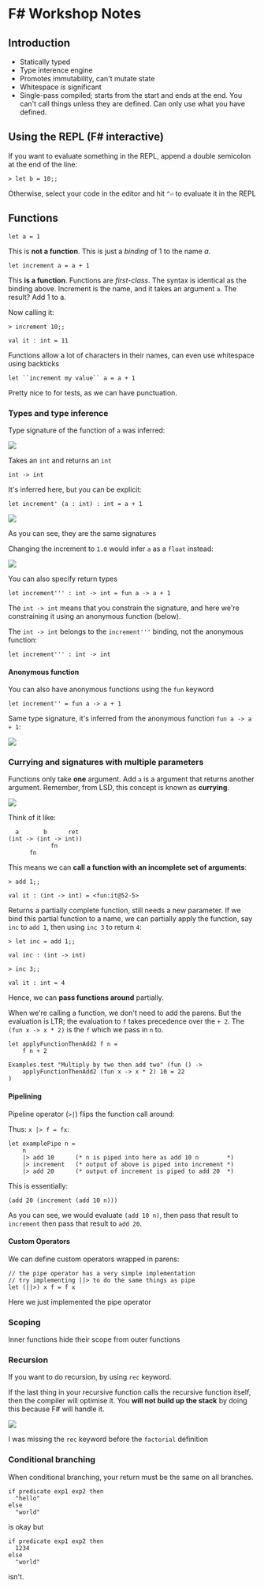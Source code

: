 # F# Workshop Notes

## Introduction

- Statically typed
- Type interence engine
- Promotes immutability, can't mutate state
- Whitespace _is_ significant
- Single-pass compiled; starts from the start and ends at the end. You can't call things unless they are defined. Can only use what you have defined.

## Using the REPL (F# interactive)

If you want to evaluate something in the REPL, append a double semicolon at the end of the line:

```
> let b = 10;;
```

Otherwise, select your code in the editor and hit `^⏎` to evaluate it in the REPL

## Functions

```
let a = 1
```
This is **not a function**. This is just a _binding_ of 1 to the name _a_.

```
let increment a = a + 1
```

This **is a function**. Functions are _first-class_. The syntax is identical as the binding above. Increment is the name, and it takes an argument `a`. The result? Add 1 to a.

Now calling it:

```
> increment 10;;

val it : int = 11
```

Functions allow a lot of characters in their names, can even use whitespace using backticks

```
let ``increment my value`` a = a + 1
```

Pretty nice to for tests, as we can have punctuation.

### Types and type inference

Type signature of the function of `a` was inferred:

![](http://puu.sh/jE86v/af8d6dcdf6.png)

Takes an `int` and returns an `int`

```
int -> int
```

It's inferred here, but you can be explicit:

```
let increment' (a : int) : int = a + 1
```

![](http://puu.sh/jE8a5/079f6c7beb.png)

As you can see, they are the same signatures

Changing the increment to `1.0` would infer `a` as a `float` instead:

![](http://puu.sh/jE8cs/3e1ed48bb4.png)

You can also specify return types

```
let increment''' : int -> int = fun a -> a + 1
```

The `int -> int` means that you constrain the signature, and here we're constraining it using an anonymous function (below).

The `int -> int` belongs to the `increment'''` binding, not the anonymous function:

```
let increment''' : int -> int
```

#### Anonymous function

You can also have anonymous functions using the `fun` keyword

```
let increment'' = fun a -> a + 1
```

Same type signature, it's inferred from the anonymous function `fun a -> a + 1`:

![](http://puu.sh/jE8na/c99c5d649d.png)

### Currying and signatures with multiple parameters

Functions only take **one** argument. Add `a` is a argument that returns another argument. Remember, from LSD, this concept is known as **currying**.

![](http://puu.sh/jE8GG/c0268f3b9b.png)

Think of it like:

```
  a       b      ret
(int -> (int -> int))
            fn
      fn
```

This means we can **call a function with an incomplete set of arguments**:

```
> add 1;;

val it : (int -> int) = <fun:it@52-5>
```

Returns a partially complete function, still needs a new parameter. If we bind this partial function to a name, we can partially apply the function, say `inc` to `add 1`, then using `inc 3` to return `4`:

```
> let inc = add 1;;

val inc : (int -> int)

> inc 3;;

val it : int = 4
```

Hence, we can **pass functions around** partially.


When we're calling a function, we don't need to add the parens. But the evaluation is LTR; the evaluation to `f` takes precedence over the `+ 2`. The `(fun x -> x * 2)` is the `f` which we pass in `n` to.

```
let applyFunctionThenAdd2 f n = 
    f n + 2

Examples.test "Multiply by two then add two" (fun () ->
    applyFunctionThenAdd2 (fun x -> x * 2) 10 = 22
)
```

#### Pipelining 

Pipeline operator (`>|`) flips the function call around:

Thus: `x |> f = fx`:

```
let examplePipe n =
    n
    |> add 10      (* n is piped into here as add 10 n        *)
    |> increment   (* output of above is piped into increment *)
    |> add 20      (* output of increment is piped to add 20  *)
```

This is essentially:

```
(add 20 (increment (add 10 n)))
```

As you can see, we would evaluate `(add 10 n)`, then pass that result to `increment` then pass that result to `add 20`.

#### Custom Operators

We can define custom operators wrapped in parens:

```
// the pipe operator has a very simple implementation
// try implementing ||> to do the same things as pipe
let (||>) x f = f x
```

Here we just implemented the pipe operator

### Scoping

Inner functions hide their scope from outer functions

### Recursion

If you want to do recursion, by using `rec` keyword.

If the last thing in your recursive function calls the recursive function itself, then the compiler will optimise it. You **will not build up the stack** by doing this because F# will handle it.

![](http://puu.sh/jEa2u/98e82963ff.png)

I was missing the `rec` keyword before the `factorial` definition

### Conditional branching

When conditional branching, your return must be the same on all branches.

```
if predicate exp1 exp2 then
  "hello"
else
  "world"
```

is okay but

```
if predicate exp1 exp2 then
  1234
else
  "world"
```

isn't.

